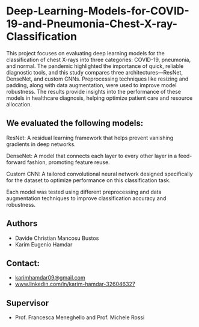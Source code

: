 # Deep-Learning-Models-for-COVID-19-and-Pneumonia-Chest-X-ray-Classification

This project focuses on evaluating deep learning models for the classification of chest X-rays into three categories: COVID-19, pneumonia, and normal. The pandemic highlighted the importance of quick, reliable diagnostic tools, and this study compares three architectures—ResNet, DenseNet, and custom CNNs. Preprocessing techniques like resizing and padding, along with data augmentation, were used to improve model robustness. The results provide insights into the performance of these models in healthcare diagnosis, helping optimize patient care and resource allocation.

## We evaluated the following models:

ResNet: A residual learning framework that helps prevent vanishing gradients in deep networks.

DenseNet: A model that connects each layer to every other layer in a feed-forward fashion, promoting feature reuse.

Custom CNN: A tailored convolutional neural network designed specifically for the dataset to optimize performance on this classification task.

Each model was tested using different preprocessing and data augmentation techniques to improve classification accuracy and robustness.


## Authors
- Davide Christian Mancosu Bustos
- Karim Eugenio Hamdar

## Contact:
- karimhamdar09@gmail.com
- www.linkedin.com/in/karim-hamdar-326046327


## Supervisor
- Prof. Francesca Meneghello and Prof. Michele Rossi
